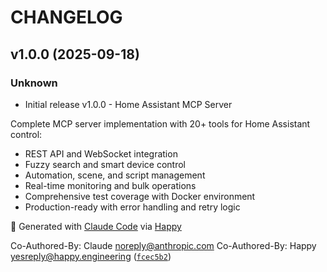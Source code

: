 # CHANGELOG


## v1.0.0 (2025-09-18)

### Unknown

* Initial release v1.0.0 - Home Assistant MCP Server

Complete MCP server implementation with 20+ tools for Home Assistant control:
- REST API and WebSocket integration
- Fuzzy search and smart device control
- Automation, scene, and script management
- Real-time monitoring and bulk operations
- Comprehensive test coverage with Docker environment
- Production-ready with error handling and retry logic

🤖 Generated with [Claude Code](https://claude.ai/code)
via [Happy](https://happy.engineering)

Co-Authored-By: Claude <noreply@anthropic.com>
Co-Authored-By: Happy <yesreply@happy.engineering> ([`fcec5b2`](https://github.com/homeassistant-mcp/homeassistant-mcp/commit/fcec5b28c3bfe8eff904d5073484b82ebea86987))
